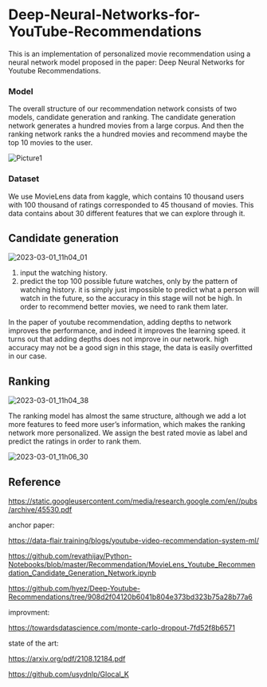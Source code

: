# Deep-Neural-Networks-for-YouTube-Recommendations

This is an implementation of personalized movie recommendation using a neural network model proposed in the paper: Deep Neural Networks for Youtube Recommendations.

### Model

The overall structure of our recommendation network consists of two models, candidate generation and ranking. The candidate generation network generates a hundred movies from a large corpus. And then the ranking network ranks the a hundred movies and recommend maybe the top 10 movies to the user.

![Picture1](https://user-images.githubusercontent.com/62257166/222092298-dab9c635-4e07-4f34-b9e5-4cd87f1cfa8c.png)

### Dataset

We use MovieLens data from kaggle, which contains 10 thousand users with 100 thousand of ratings corresponded to 45 thousand of movies. This data contains about 30 different features that we can explore through it. 

## Candidate generation

![2023-03-01_11h04_01](https://user-images.githubusercontent.com/62257166/222094165-46fd5c98-e11e-4b6a-b8f3-56dd3b3693f6.png)

1. input the watching history.
2. predict the top 100 possible future watches, only by the pattern of watching history. it is simply just impossible to predict what a person will watch in the future, so the accuracy in this stage will not be high. In order to recommend better movies, we need to rank them later.

In the paper of youtube recommendation, adding depths to network improves the performance, and indeed it improves the learning speed. it turns out that adding depths does not improve in our network. high accuracy may not be a good sign in this stage, the data is easily overfitted in our case.


## Ranking

![2023-03-01_11h04_38](https://user-images.githubusercontent.com/62257166/222095484-0f6713af-d03c-4de2-9c19-2299d32e3a4f.png)

The ranking model has almost the same structure, although we add a lot more features to feed more user’s information, which makes the ranking network more personalized. We assign the best rated movie as label and predict the ratings in order to rank them.

![2023-03-01_11h06_30](https://user-images.githubusercontent.com/62257166/222106086-9b326fd6-3c6f-4a01-9bb1-66bcf9b242b1.png)



## Reference

https://static.googleusercontent.com/media/research.google.com/en//pubs/archive/45530.pdf

anchor paper:

https://data-flair.training/blogs/youtube-video-recommendation-system-ml/

https://github.com/revathijay/Python-Notebooks/blob/master/Recommendation/MovieLens_Youtube_Recommendation_Candidate_Generation_Network.ipynb

https://github.com/hyez/Deep-Youtube-Recommendations/tree/908d2f04120b6041b804e373bd323b75a28b77a6

improvment:

https://towardsdatascience.com/monte-carlo-dropout-7fd52f8b6571

state of the art:

https://arxiv.org/pdf/2108.12184.pdf

https://github.com/usydnlp/Glocal_K

